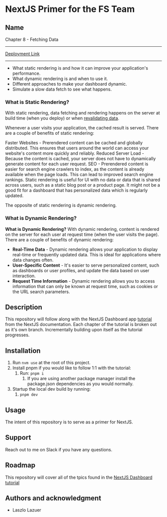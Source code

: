 # NextJS Primer for the FS Team

## Name

Chapter 8 - Fetching Data

---

[Deployment Link](https://nextjs-dashboard-two-rho-68.vercel.app/)

---

* What static rendering is and how it can improve your application's performance.
* What dynamic rendering is and when to use it.
* Different approaches to make your dashboard dynamic.
* Simulate a slow data fetch to see what happens.

### What is Static Rendering?

With static rendering, data fetching and rendering happens on the server at build time (when you deploy) or when [revalidating data](https://nextjs.org/docs/app/building-your-application/data-fetching/fetching-caching-and-revalidating#revalidating-data).

Whenever a user visits your application, the cached result is served. There are a couple of benefits of static rendering:

Faster Websites - Prerendered content can be cached and globally distributed. This ensures that users around the world can access your website's content more quickly and reliably.
Reduced Server Load - Because the content is cached, your server does not have to dynamically generate content for each user request.
SEO - Prerendered content is easier for search engine crawlers to index, as the content is already available when the page loads. This can lead to improved search engine rankings.
Static rendering is useful for UI with no data or data that is shared across users, such as a static blog post or a product page. It might not be a good fit for a dashboard that has personalized data which is regularly updated.

The opposite of static rendering is dynamic rendering.

### What is Dynamic Rendering?

**What is Dynamic Rendering?**
With dynamic rendering, content is rendered on the server for each user at request time (when the user visits the page). There are a couple of benefits of dynamic rendering:

* **Real-Time Data** - Dynamic rendering allows your application to display real-time or frequently updated data. This is ideal for applications where data changes often.
* **User-Specific Content** - It's easier to serve personalized content, such as dashboards or user profiles, and update the data based on user interaction.
* **Request Time Information** - Dynamic rendering allows you to access information that can only be known at request time, such as cookies or the URL search parameters.

## Description

This repository will follow along with the NextJS Dashboard app [tutorial](https://nextjs.org/learn/dashboard-app) from the NextJS documentation. Each chapter of the tutorial is broken out as it's own branch. Incrementally building upon itself as the tutorial progresses.

## Installation

1. Run `nvm use` at the root of this project.
2. Install pnpm if you would like to follow 1:1 with the tutorial:
   1. Run: `pnpm i`
      1. If you are using another package manager install the package.json dependencies as you would normally.
3. Startup the local dev build by running:
   1. `pnpm dev`

## Usage

The intent of this repository is to serve as a primer for NextJS.

## Support

Reach out to me on Slack if you have any questions.

## Roadmap

This repository will cover all of the tpics found in the [NextJS Dashboard tutorial](https://nextjs.org/learn/dashboard-app/css-styling)

## Authors and acknowledgment

* Laszlo Lazuer
